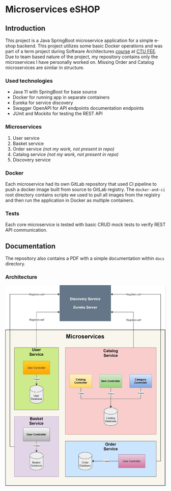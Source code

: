 # Microservices eSHOP
## Introduction
This project is a Java SpringBoot microservice application for a simple e-shop backend. This project utilizes some basic Docker operations and was part of a term project during Software Architectures [course](https://moodle.fel.cvut.cz/local/kos/pages/course/info.php?id=5866&semester=curr&lang=en) at [CTU FEE](https://fel.cvut.cz). Due to team based nature of the project, my repository contains only the microservices I have personally worked on. Missing Order and Catalog microservices are similar in structure.

### Used technologies
- Java 11 with SpringBoot for base source
- Docker for running app in separate containers
- Eureka for service discovery
- Swagger OpenAPI for API endpoints documentation endpoints
- JUnit and Mockito for testing the REST API

### Microservices
1. User service
2. Basket service
3. Order service *(not my work, not present in repo)*
4. Catalog service *(not my work, not present in repo)*
5. Discovery service

### Docker
Each microservice had its own GitLab repository that used CI pipeline to push a docker image built from source to GitLab registry. The `docker-and-ci` root directory contains scripts we used to pull all images from the registry and then run the application in Docker as multiple containers.

### Tests
Each core microservice is tested with basic CRUD mock tests to verify REST API communication.

## Documentation

The repository also contains a PDF with a simple documentation within `docs` directory.

### Architecture

![Architecture Diagram](docs/architecture.png)
